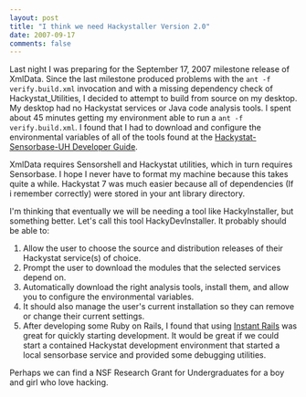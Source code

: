 ```yaml
---
layout: post
title: "I think we need Hackystaller Version 2.0"
date: 2007-09-17
comments: false
---
```



Last night I was preparing for the September 17, 2007 milestone release of XmlData. Since the last milestone produced problems with the `ant -f verify.build.xml` invocation and with a missing dependency
check of Hackystat_Utilities, I decided to attempt to build from source on my desktop. My desktop had no 
Hackystat services or Java code analysis tools. I spent about 45 minutes getting my environment able to 
run a `ant -f verify.build.xml`. I found that I had to download and configure the environmental variables 
of all of the tools found at the [Hackystat-Sensorbase-UH Developer Guide][1].

XmlData requires Sensorshell and Hackystat utilities, which in turn requires Sensorbase. I hope I never
have to format my machine because this takes quite a while. Hackystat 7 was much easier because all of dependencies (If i remember correctly) were stored in your ant library directory.

I'm thinking that eventually we will be needing a tool like HackyInstaller, but something better. Let's call this tool HackyDevInstaller. It probably should be able to: 

1. Allow the user to choose the source and distribution releases of their Hackystat service(s) of choice.
2. Prompt the user to download the modules that the selected services depend on. 
3. Automatically download the right analysis tools, install them, and allow you to configure the 
environmental variables. 
4. It should also manage the user's current installation so they can remove or change their current 
settings. 
5. After developing some Ruby on Rails, I found that using [Instant Rails][2] was great for quickly 
starting development. It would be great if we could start a contained Hackystat development environment 
that started a local sensorbase service and provided some debugging utilities.

Perhaps we can find a NSF Research Grant for Undergraduates for a boy and girl who love hacking.


  [1]: http://code.google.com/p/hackystat-sensorbase-uh/wiki/DeveloperGuide
  [2]: http://instantrails.rubyforge.org/wiki/wiki.pl
